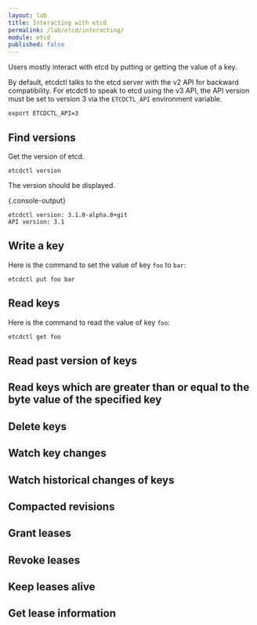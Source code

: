 ```yaml
---
layout: lab
title: Interacting with etcd
permalink: /lab/etcd/interacting/
module: etcd
published: false
---
```


Users mostly interact with etcd by putting or getting the value of a key.

By default, etcdctl talks to the etcd server with the v2 API for backward
compatibility. For etcdctl to speak to etcd using the v3 API, the API version
must be set to version 3 via the `ETCDCTL_API` environment variable.

```
export ETCDCTL_API=3
```

## Find versions

Get the version of etcd.

```
etcdctl version
```

The version should be displayed.

{.console-output}
```
etcdctl version: 3.1.0-alpha.0+git
API version: 3.1
```

## Write a key

Here is the command to set the value of key `foo` to `bar`:

```
etcdctl put foo bar
```

## Read keys

Here is the command to read the value of key `foo`:

```
etcdctl get foo
```

## Read past version of keys

## Read keys which are greater than or equal to the byte value of the specified key

## Delete keys

## Watch key changes

## Watch historical changes of keys

## Compacted revisions

## Grant leases

## Revoke leases

## Keep leases alive

## Get lease information
